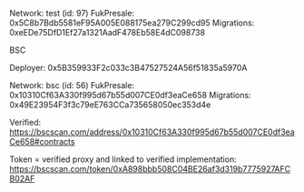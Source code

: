 Network: test (id: 97)
  FukPresale: 0x5C8b7Bdb5581eF95A005E088175ea279C299cd95
  Migrations: 0xeEDe75DfD1Ef27a1321AadF478Eb58E4dC098738

BSC

Deployer: 0x5B359933F2c033c3B47527524A56f51835a5970A

Network: bsc (id: 56)
  FukPresale: 0x10310Cf63A330f995d67b55d007CE0df3eaCe658
  Migrations: 0x49E23954F3f3c79eE763CCa735658050ec353d4e

Verified: 
https://bscscan.com/address/0x10310Cf63A330f995d67b55d007CE0df3eaCe658#contracts

Token = verified proxy and linked to verified implementation:
https://bscscan.com/token/0xA898bbb508C04BE26af3d319b7775927AFCB02AF